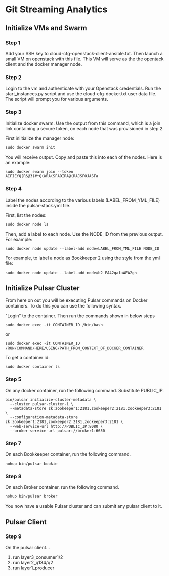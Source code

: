 # Git Streaming Analytics


## Initialize VMs and Swarm

### Step 1

Add your SSH key to cloud-cfg-openstack-client-ansible.txt. Then launch a small VM on openstack with this file. This VM will serve as the the opentack client and the docker manager node.

### Step 2

Login to the vm and authenticate with your Openstack credentials. Run the start_instances.py script and use the cloud-cfg-docker.txt user data file. The script will prompt you for various arguments.

### Step 3

Initialize docker swarm. Use the output from this command, which is a join link containing a secure token, on each node that was provisioned in step 2.

First iniitialize the manager node:
```
sudo docker swarm init
```

You will receive output. Copy and paste this into each of the nodes. Here is an example:
```
sudo docker swarm join --token AIFIEYQ(R&@3)#*Q(WRA(SFAOIRA@(RAJSFOJASFa
```

### Step 4

Label the nodes according to the various labels (LABEL_FROM_YML_FILE) inside the pulsar-stack.yml file. 

First, list the nodes:

```
sudo docker node ls
```

Then, add a label to each node. Use the NODE_ID from the previous output. For example:
```
sudo docker node update --label-add node=LABEL_FROM_YML_FILE NODE_ID
```

For example, to label a node as Bookkeeper 2 using the style from the yml file:
```
sudo docker node update --label-add node=b2 FA42qafaWEA2gh
```

## Initialize Pulsar Cluster 

From here on out you will be executing Pulsar commands on Docker containers. To do this you can use the following syntax.

"Login" to the container. Then run the commands shown in below steps
```
sudo docker exec -it CONTAINER_ID /bin/bash
```
or
```
sudo docker exec -it CONTAINER_ID /RUN/COMMAND/HERE/USING/PATH_FROM_CONTEXT_OF_DOCKER_CONTAINER
```


To get a container id:
```
sudo docker container ls
```



### Step 5

On any docker container, run the following command. Substitute PUBLIC_IP.

```
bin/pulsar initialize-cluster-metadata \
  --cluster pulsar-cluster-1 \
  --metadata-store zk:zookeeper1:2181,zookeeper2:2181,zookeeper3:2181 \
  --configuration-metadata-store zk:zookeeper1:2181,zookeeper2:2181,zookeeper3:2181 \
  --web-service-url http://PUBLIC_IP:8080 \
  --broker-service-url pulsar://broker1:6650
```

### Step 7

On each Bookkeeper container, run the following command.

```
nohup bin/pulsar bookie
```

### Step 8

On each Broker container, run the following command.

```
nohup bin/pulsar broker
```

You now have a usable Pulsar cluster and can submit any pulsar client to it.

## Pulsar Client

### Step 9

On the pulsar client...

1) run layer3_consumer1/2
2) run layer2_q134/q2
3) run layer1_producer
